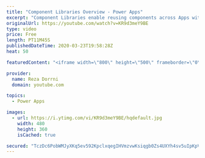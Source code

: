```yaml
---
title: "Component Libraries Overview - Power Apps"
excerpt: "Component Libraries enable reusing components across Apps within an environment. The components within a component library act like a master copy of the component.   Read more: https://docs.microsoft.com/en-us/power-platform-release-plan/2020wave1/microsoft-powerapps/canvas-components-are-generally"
originalUrl: https://youtube.com/watch?v=KR9d3meY9BE
type: video
price: Free
length: PT11M45S
publishedDateTime: 2020-03-23T19:58:28Z
heat: 50

featuredContent: "<iframe width=\"800\" height=\"500\" frameborder=\"0\" src=\"https://www.youtube.com/embed/KR9d3meY9BE\" allow=\"accelerometer; autoplay; encrypted-media; gyroscope; picture-in-picture\" allowfullscreen></iframe>"

provider:
  name: Reza Dorrni
  domain: youtube.com

topics:
  - Power Apps

images:
  - url: https://i.ytimg.com/vi/KR9d3meY9BE/hqdefault.jpg
    width: 480
    height: 360
    isCached: true

secured: "TczDc6PobWMJyXKq5ev592KpclxqegIHVmzvwKsiqgb0Zs4UXYh4sv5uIpKpVIzn/VSz4eeuHS4o5q3pMm+w+NXVY8PPEBnx1QhYj8q/99PvGu61AiZHLXQnlInkWPLpp87gymM+dyVG/bna8ExLLyGf5CvA1eBordORH7NGk/zuEIbg9HZxIff5Heb5lNXohMYIVPKGErQPNVjGBXfPt8cmJ7NA4cMwxKrVlBHuEp+H0kcZBCv69wLa5UpxBYva+mR5Cr2VqZ5b3PD2pEQb4vS147I5lZAdHau+euBPGqzMkv3jV/x3kQgxyJqSzmhBeHNUC3VwZpiErlpC3U77URqIxW54ul1TATKnaZiPu4a4cx69nGVB7q94U7mH52wiUwajvXns1KAHD3kCl+XPK6atZkr2MoUAunqDYkFhlJQ=;dXm9iujiiTMrnxqVlKzqLg=="
---
```



